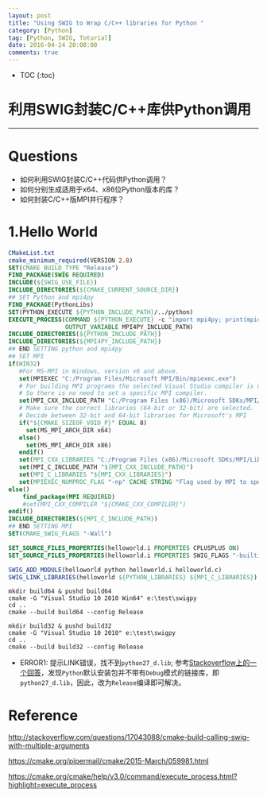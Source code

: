 ```yaml
---
layout: post
title: "Using SWIG to Wrap C/C++ libraries for Python "
category: [Python]
tag: [Python, SWIG, Toturial]
date: 2016-04-24 20:00:00
comments: true
---
```


* TOC
{:toc}

# 利用SWIG封装C/C++库供Python调用
------

# Questions

+ 如何利用SWIG封装C/C++代码供Python调用？
+ 如何分别生成适用于x64、x86位Python版本的库？
+ 如何封装C/C++版MPI并行程序？

<!-- more -->

# 1.Hello World

```cmake
CMakeList.txt
cmake_minimum_required(VERSION 2.8)
SET(CMAKE_BUILD_TYPE "Release")
FIND_PACKAGE(SWIG REQUIRED)
INCLUDE(${SWIG_USE_FILE})
INCLUDE_DIRECTORIES(${CMAKE_CURRENT_SOURCE_DIR})
## SET Python and mpi4py
FIND_PACKAGE(PythonLibs)
SET(PYTHON_EXECUTE ${PYTHON_INCLUDE_PATH}/../python)
EXECUTE_PROCESS(COMMAND ${PYTHON_EXECUTE} -c "import mpi4py; print(mpi4py.get_include())"
                OUTPUT_VARIABLE MPI4PY_INCLUDE_PATH)
INCLUDE_DIRECTORIES(${PYTHON_INCLUDE_PATH})
INCLUDE_DIRECTORIES(${MPI4PY_INCLUDE_PATH})
## END SETTING python and mpi4py
## SET MPI
if(WIN32)
   #For MS-MPI in Windows, version v6 and above.
   set(MPIEXEC "C:/Program Files/Microsoft MPI/Bin/mpiexec.exe")
   # For building MPI programs the selected Visual Studio compiler is used, namely cl.exe.
   # So there is no need to set a specific MPI compiler.
   set(MPI_CXX_INCLUDE_PATH "C:/Program Files (x86)/Microsoft SDKs/MPI/Include")
   # Make sure the correct libraries (64-bit or 32-bit) are selected.
   # Decide between 32-bit and 64-bit libraries for Microsoft's MPI
   if("${CMAKE_SIZEOF_VOID_P}" EQUAL 8)
     set(MS_MPI_ARCH_DIR x64)
   else()
     set(MS_MPI_ARCH_DIR x86)
   endif()
   set(MPI_CXX_LIBRARIES "C:/Program Files (x86)/Microsoft SDKs/MPI/Lib/${MS_MPI_ARCH_DIR}/msmpi.lib")
   set(MPI_C_INCLUDE_PATH "${MPI_CXX_INCLUDE_PATH}")
   set(MPI_C_LIBRARIES "${MPI_CXX_LIBRARIES}")
   set(MPIEXEC_NUMPROC_FLAG "-np" CACHE STRING "Flag used by MPI to specify the number of processes for MPIEXEC; the next option will be the number of processes.")
else()
    find_package(MPI REQUIRED)
    #set(MPI_CXX_COMPILER "${CMAKE_CXX_COMPILER}")
endif()
INCLUDE_DIRECTORIES(${MPI_C_INCLUDE_PATH})
## END SETTING MPI
SET(CMAKE_SWIG_FLAGS "-Wall")

SET_SOURCE_FILES_PROPERTIES(helloworld.i PROPERTIES CPLUSPLUS ON)
SET_SOURCE_FILES_PROPERTIES(helloworld.i PROPERTIES SWIG_FLAGS "-builtin")

SWIG_ADD_MODULE(helloworld python helloworld.i helloworld.c)
SWIG_LINK_LIBRARIES(helloworld ${PYTHON_LIBRARIES} ${MPI_C_LIBRARIES})
```

```
mkdir build64 & pushd build64
cmake -G "Visual Studio 10 2010 Win64" e:\test\swigpy
cd ..
cmake --build build64 --config Release

mkdir build32 & pushd build32
cmake -G "Visual Studio 10 2010" e:\test\swigpy
cd ..
cmake --build build32 --config Release
```


+ ERROR1: 提示LINK错误，找不到`python27_d.lib`; 参考[Stackoverflow上的一个回答](http://stackoverflow.com/questions/13766785/python-interpreter-for-c)，发现`Python`默认安装包并不带有`Debug`模式的链接库，即`python27_d.lib`，因此，改为`Release`编译即可解决。



# Reference

http://stackoverflow.com/questions/17043088/cmake-build-calling-swig-with-multiple-arguments

https://cmake.org/pipermail/cmake/2015-March/059981.html

https://cmake.org/cmake/help/v3.0/command/execute_process.html?highlight=execute_process